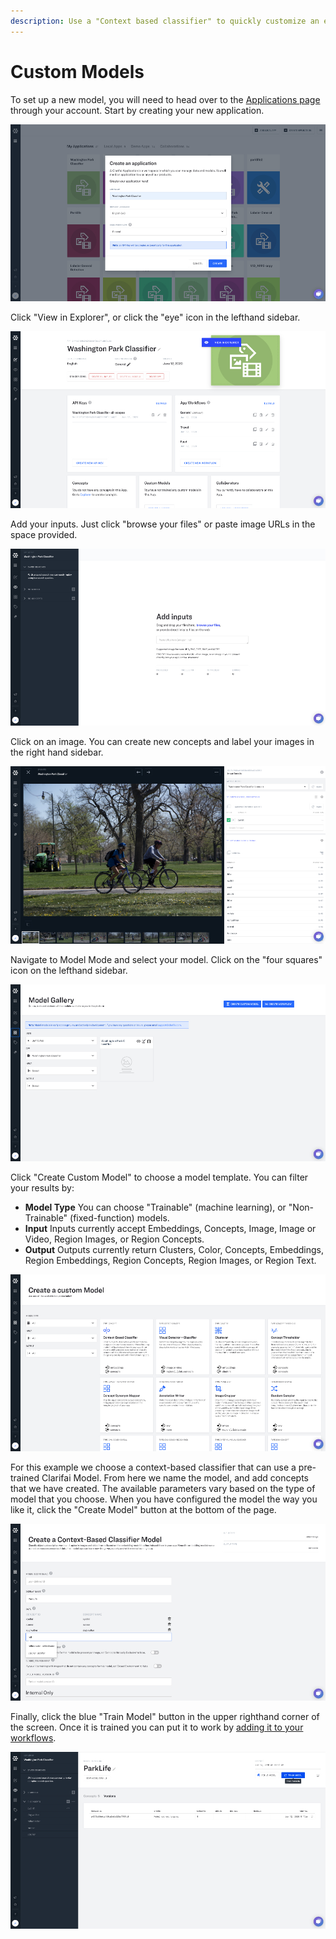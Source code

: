 ```yaml
---
description: Use a "Context based classifier" to quickly customize an existing model.
---
```


# Custom Models

To set up a new model, you will need to head over to the [Applications page](https://portal.clarifai.com/apps) through your account. Start by creating your new application.

![](../../.gitbook/assets/create_an_application%20%281%29.jpg)

Click "View in Explorer", or click the "eye" icon in the lefthand sidebar.

![](../../.gitbook/assets/view_in_explorer%20%281%29%20%281%29%20%282%29%20%281%29.jpg)

Add your inputs. Just click "browse your files" or paste image URLs in the space provided.

![](../../.gitbook/assets/Add_inputs%20%282%29%20%282%29%20%281%29.jpg)

Click on an image. You can create new concepts and label your images in the right hand sidebar.

![](../../.gitbook/assets/create_concepts_and_label%20%281%29%20%281%29%20%282%29.jpg)

Navigate to Model Mode and select your model. Click on the "four squares" icon on the lefthand sidebar.

![](../../.gitbook/assets/model_gallery%20%281%29%20%283%29%20%283%29.jpg)

Click "Create Custom Model" to choose a model template. You can filter your results by:

* **Model Type** You can choose "Trainable" \(machine learning\), or "Non-Trainable" \(fixed-function\) models.
* **Input** Inputs currently accept Embeddings, Concepts, Image, Image or Video, Region Images, or Region Concepts.
* **Output** Outputs currently return Clusters, Color, Concepts, Embeddings, Region Embeddings, Region Concepts, Region Images, or Region Text.

![](../../.gitbook/assets/create_custom_model%20%281%29%20%282%29%20%281%29.jpg)

For this example we choose a context-based classifier that can use a pre-trained Clarifai Model. From here we name the model, and add concepts that we have created. The available parameters vary based on the type of model that you choose. When you have configured the model the way you like it, click the "Create Model" button at the bottom of the page.

![](../../.gitbook/assets/create_context_based_classifier.jpg)

Finally, click the blue "Train Model" button in the upper righthand corner of the screen. Once it is trained you can put it to work by [adding it to your workflows](https://docs.clarifai.com/portal-guide/workflows).

![](../../.gitbook/assets/train_model%20%281%29.jpg)


